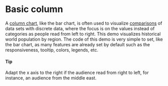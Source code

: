 # Basic column

A [column chart](https://api.highcharts.com/highcharts/plotOptions.column), like the bar chart, is often used to
visualize [comparisons](https://smartvikisogn.github.io/HChartsCatalog/webpages/composition.html) of data sets with
discrete data, where the focus is on the values instead of categories as people read from left to right. This demo
visualizes historical world population by region.
The code of this demo is very simple to set, like the bar chart, as many features are already set by default such as the
responsiveness, tooltip, colors, legends, etc.

#### Tip

Adapt the x axis to the right if the audience read from right to left, for instance, an audience from the middle east.

